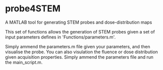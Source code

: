 # probe4STEM
A MATLAB tool for generating STEM probes and dose-distribution maps

This set of functions allows the generation of STEM probes given a set of input parameters defines in 'Functions/parameters.m'.

Simply ammend the parameters.m file given your parameters, and then visualise the probe. You can also visulation the fluence or dose distribution given acquisition properties. Simply ammend the parameters file and run the main_script.m.
